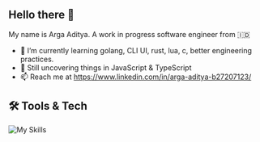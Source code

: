 ## Hello there 👋

My name is Arga Aditya. A work in progress software engineer from 🇮🇩

- 🌱 I’m currently learning golang, CLI UI, rust, lua, c, better engineering practices.
- 🔬 Still uncovering things in JavaScript & TypeScript
- 📫 Reach me at https://www.linkedin.com/in/arga-aditya-b27207123/

<!--
**Mousserlane/Mousserlane** is a ✨ _special_ ✨ repository because its `README.md` (this file) appears on your GitHub profile.

Here are some ideas to get you started:

- 🔭 I’m currently working on ...
- 🌱 I’m currently learning ...
- 👯 I’m looking to collaborate on ...
- 🤔 I’m looking for help with ...
- 💬 Ask me about ...
- 📫 How to reach me: ...
- 😄 Pronouns: ...
- ⚡ Fun fact: ...
-->

## 🛠 Tools & Tech
![My Skills](https://skillicons.dev/icons?i=neovim,ts,js,css,html,tailwind,py,go,bash,git,github,arch,linux,windows,docker,mongo,postgres,supabase&perline=9)
